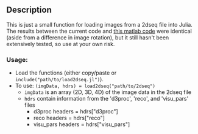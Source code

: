 ## Description

This is just a small function for loading images from a 2dseq file into Julia. 
The results between the current code and [this matlab code](http://aedes.uef.fi/browser/aedes_readbruker.m) were identical (aside from a difference in image rotation), 
but it still hasn't been extensively tested, so use at your own risk. 

### Usage:

- Load the functions (either copy/paste or `include("path/to/load2dseq.jl")`).
- To use: `(imgData, hdrs) = load2dseq("path/to/2dseq")`
  + `imgData` is an array (2D, 3D, 4D) of the image data in the 2dseq file
  + `hdrs` contain information from the 'd3proc', 'reco', and 'visu_pars' files
    * d3proc headers = hdrs["d3proc"]
    * reco headers = hdrs["reco"]
    * visu_pars headers = hdrs["visu_pars"]
